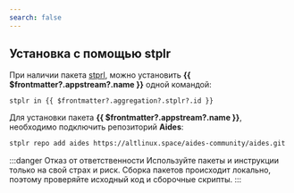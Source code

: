 ```yaml
---
search: false
---
```


## Установка c помощью stplr <Badge v-if="$frontmatter?.aggregation?.stplr?.build === 'unofficial'" type="danger" text="Неофициальная сборка" />

При наличии пакета [stprl](/package-manager/stplr/), можно установить **{{ $frontmatter?.appstream?.name }}** одной командой:

```shell-vue
stplr in {{ $frontmatter?.aggregation?.stplr?.id }}
```

Для установки пакета **{{ $frontmatter?.appstream?.name }}**, необходимо подключить репозиторий **Aides**:

```sh
stplr repo add aides https://altlinux.space/aides-community/aides.git
```

:::danger  Отказ от ответственности
Используйте пакеты и инструкции только на свой страх и риск. Сборка пакетов происходит локально, поэтому проверяйте исходный код и сборочные скрипты.
:::

